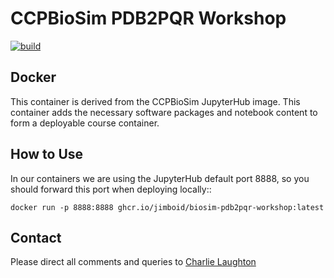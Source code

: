 # CCPBioSim PDB2PQR Workshop

[![build](https://github.com/ccpbiosim/pdb2pqr-workshop/actions/workflows/build.yaml/badge.svg?branch=main)](https://github.com/ccpbiosim/pdb2pqr-workshop/actions/workflows/build.yaml)

## Docker

This container is derived from the CCPBioSim JupyterHub image. This container
adds the necessary software packages and notebook content to form a deployable
course container.

## How to Use


In our containers we are using the JupyterHub default port 8888, so you should
forward this port when deploying locally::

    docker run -p 8888:8888 ghcr.io/jimboid/biosim-pdb2pqr-workshop:latest

## Contact
Please direct all comments and queries to [Charlie Laughton](mailto:charles.laughton@nottingham.ac.uk)
